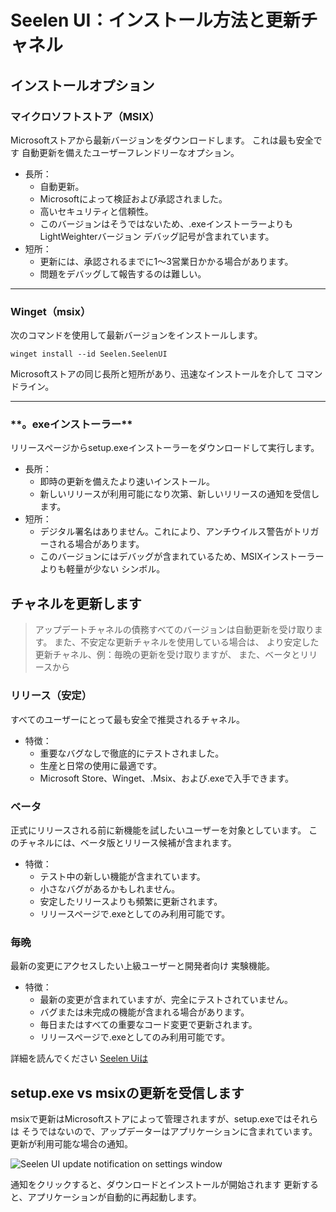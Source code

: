 # **Seelen UI：インストール方法と更新チャネル**

## **インストールオプション**

### **マイクロソフトストア（MSIX）**

Microsoftストアから最新バージョンをダウンロードします。 これは最も安全です
 自動更新を備えたユーザーフレンドリーなオプション。

*   長所：
    *   自動更新。
    *   Microsoftによって検証および承認されました。
    *   高いセキュリティと信頼性。
    *   このバージョンはそうではないため、.exeインストーラーよりもLightWeighterバージョン
         デバッグ記号が含まれています。
*   短所：
    *   更新には、承認されるまでに1〜3営業日かかる場合があります。
    *   問題をデバッグして報告するのは難しい。

***

### **Winget（msix）**

次のコマンドを使用して最新バージョンをインストールします。

```pwsh
winget install --id Seelen.SeelenUI
```

Microsoftストアの同じ長所と短所があり、迅速なインストールを介して
 コマンドライン。

***

### \*\*。exeインストーラー\*\*

リリースページからsetup.exeインストーラーをダウンロードして実行します。

*   長所：
    *   即時の更新を備えたより速いインストール。
    *   新しいリリースが利用可能になり次第、新しいリリースの通知を受信します。
*   短所：
    *   デジタル署名はありません。これにより、アンチウイルス警告がトリガーされる場合があります。
    *   このバージョンにはデバッグが含まれているため、MSIXインストーラーよりも軽量が少ない
         シンボル。

## **チャネルを更新します**

> アップデートチャネルの債務すべてのバージョンは自動更新を受け取ります。
>  また、不安定な更新チャネルを使用している場合は、
>  より安定した更新チャネル、例：毎晩の更新を受け取りますが、
>  また、ベータとリリースから

### **リリース（安定）**

すべてのユーザーにとって最も安全で推奨されるチャネル。

*   特徴：
    *   重要なバグなしで徹底的にテストされました。
    *   生産と日常の使用に最適です。
    *   Microsoft Store、Winget、.Msix、および.exeで入手できます。

### **ベータ**

正式にリリースされる前に新機能を試したいユーザーを対象としています。
 このチャネルには、ベータ版とリリース候補が含まれます。

*   特徴：
    *   テスト中の新しい機能が含まれています。
    *   小さなバグがあるかもしれません。
    *   安定したリリースよりも頻繁に更新されます。
    *   リリースページで.exeとしてのみ利用可能です。

### **毎晩**

最新の変更にアクセスしたい上級ユーザーと開発者向け
 実験機能。

*   特徴：
    *   最新の変更が含まれていますが、完全にテストされていません。
    *   バグまたは未完成の機能が含まれる場合があります。
    *   毎日またはすべての重要なコード変更で更新されます。
    *   リリースページで.exeとしてのみ利用可能です。

詳細を読んでください [Seelen Uiは](./nightly.md)

## **setup.exe vs msixの更新を受信します**

msixで更新はMicrosoftストアによって管理されますが、setup.exeではそれらは
 そうではないので、アップデーターはアプリケーションに含まれています。
 更新が利用可能な場合の通知。

![Seelen UI update notification on settings window](https://github.com/Seelen-Inc/slu-blog/blob/master/blog/seelen-ui-distribution-channels/image.png?raw=true)

通知をクリックすると、ダウンロードとインストールが開始されます
 更新すると、アプリケーションが自動的に再起動します。
